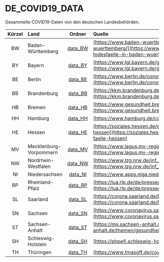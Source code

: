 # DE_COVID19_DATA

Gesammelte COVID19-Daten von den deutschen Landesbehörden.

| Kürzel      | Land                   | Ordner               | Quelle |
| :-:         | :--                    | :-:                  | :--    |
| BW          | Baden-Württemberg      | [data_BW](data_BW/) | [https://www.baden-wuerttemberg.de/de/service/presse/pressemitteilung/pid/infektionen-und-todesfaelle-in-baden-wuerttemberg/](https://www.baden-wuerttemberg.de/de/service/presse/pressemitteilung/pid/infektionen-und-todesfaelle-in-baden-wuerttemberg/) |
| BY          | Bayern                 | [data_BY](data_BY/) | [https://www.lgl.bayern.de/gesundheit/infektionsschutz/infektionskrankheiten_a_z/coronavirus/karte_coronavirus/index.htm](https://www.lgl.bayern.de/gesundheit/infektionsschutz/infektionskrankheiten_a_z/coronavirus/karte_coronavirus/index.htm) |
| BE          | Berlin                 | [data_BE](data_BE/) | [https://www.berlin.de/corona/lagebericht/desktop/corona.html#fallzahlen](https://www.berlin.de/corona/lagebericht/desktop/corona.html#fallzahlen) |
| BB          | Brandenburg            | [data_BB](data_BB/) | [https://kkm.brandenburg.de/kkm/de/presse/pressemitteilungen/](https://kkm.brandenburg.de/kkm/de/presse/pressemitteilungen/)
| HB          | Bremen                 | [data_HB](data_HB/) | [https://www.gesundheit.bremen.de/service/aktuelles_aus_dem_ressort/pressemitteilungen-32660](https://www.gesundheit.bremen.de/service/aktuelles_aus_dem_ressort/pressemitteilungen-32660) |
| HH          | Hamburg                | [data_HH](data_HH/) | [https://www.hamburg.de/corona-zahlen/](https://www.hamburg.de/corona-zahlen/) |
| HE          | Hessen                 | [data_HE](data_HE/)  | [https://soziales.hessen.de/gesundheit/corona-hessen/taegliche-uebersicht-der-bestaetigten-sars-cov-2-faelle-hessen](https://soziales.hessen.de/gesundheit/corona-hessen/taegliche-uebersicht-der-bestaetigten-sars-cov-2-faelle-hessen)
| MV          | Mecklenburg-Vorpommern | [data_MV](data_MV/)  | [https://www.lagus.mv-regierung.de/Gesundheit/InfektionsschutzPraevention/Daten-Corona-Pandemie](https://www.lagus.mv-regierung.de/Gesundheit/InfektionsschutzPraevention/Daten-Corona-Pandemie)
| NW          | Nordrhein-Westfalen    | [data_NW](data_NW/)  | [https://www.lzg.nrw.de/inf_schutz/corona_meldelage/index.html](https://www.lzg.nrw.de/inf_schutz/corona_meldelage/index.html)
| NI          | Niedersachsen          | [data_NI](data_NI/) | [https://www.apps.nlga.niedersachsen.de/corona/iframe.php](https://www.apps.nlga.niedersachsen.de/corona/iframe.php) |
| RP          | Rheinland-Pfalz        | [data_RP](data_RP/) | [https://lua.rlp.de/de/presse/detail/news/News/detail/coronavirus-sars-cov-2-aktuelle-fallzahlen-fuer-rheinland-pfalz/](https://lua.rlp.de/de/presse/detail/news/News/detail/coronavirus-sars-cov-2-aktuelle-fallzahlen-fuer-rheinland-pfalz/) |
| SL          | Saarland               | [data_SL](data_SL/)  | [https://corona.saarland.de/DE/service/chronologie-corona/chronologie-corona_node.html](https://corona.saarland.de/DE/service/chronologie-corona/chronologie-corona_node.html)
| SN          | Sachsen                | [data_SN](data_SN/)  | [https://www.coronavirus.sachsen.de/infektionsfaelle-in-sachsen-4151.html](https://www.coronavirus.sachsen.de/infektionsfaelle-in-sachsen-4151.html)
| ST          | Sachsen-Anhalt         | [data_ST](data_ST/)  | [https://ms.sachsen-anhalt.de/themen/gesundheit/aktuell/coronavirus/](https://ms.sachsen-anhalt.de/themen/gesundheit/aktuell/coronavirus/)
| SH          | Schleswig-Holstein     | [data_SH](data_SH/)  | [https://phpefi.schleswig-holstein.de/corona/](https://phpefi.schleswig-holstein.de/corona/)
| TH          | Thüringen              | [data_TH](data_TH/) | [https://www.tmasgff.de/covid-19/fallzahlen](https://www.tmasgff.de/covid-19/fallzahlen) |
